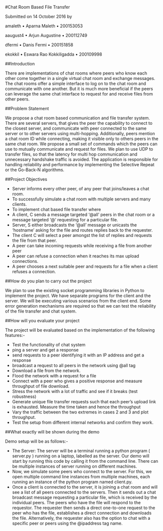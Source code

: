 
[](.com)

#Chat Room Based File Transfer

Submitted on 14 October 2016 by

amaleth • Aparna Maleth • 200153053

aaugust4 • Arjun Augustine • 200112749

dfermi • Danis Fermi • 200151858

ekokkil • Eswara Rao Kokkiligadda • 200109998

##Introduction

There are implementations of chat rooms where peers who know each other come together in a single virtual chat room and exchange messages. The chat rooms offer a simple interface to log on to the chat room and communicate with one another. But it is much more beneficial if the peers can leverage the same chat interface to request for and receive files from other peers.

##Problem Statement

We propose a chat room based communication and file transfer system. There are several servers, that gives the peer the capability to connect to the closest server, and communicate with peer connected to the same server or to other servers using multi-hopping. Additionally, peers mention a chat room ID while connecting, making it visible only to others peers in the same chat room. We propose a small set of commands which the peers can use to mutually communicate and request for files. We plan to use UDP to transfer files, so that the latency for multi hop communication and unnecessary handshake traffic is avoided. The application is responsible for handling reliability and performance by implementing the Selective Repeat or the Go-Back-N algorithms.

##Project Objectives

  * Server informs every other peer, of any peer that joins/leaves a chat room.
  * To successfully simulate a chat room with multiple servers and many clients.
  * To implement chat based file transfer where 
   * A client, C sends a message targeted ‘@all’ peers in the chat room or a message targeted ‘@<hostname>’ requesting for a particular file.
   * Server, S either broadcasts the ‘@all’ message or unicasts the ‘hostname’ asking for the file and routes replies back to the requester.
   * The client C will select a peer amongst the list of replies and requests the file from that peer.
  * A peer can take incoming requests while receiving a file from another peer
  * A peer can refuse a connection when it reaches its max upload connections.
  * A peer chooses a next suitable peer and requests for a file when a client refuses a connection.


##How do you plan to carry out the project

We plan to use the existing socket programming libraries in Python to implement the project. We have separate programs for the client and the server. We will be executing various scenarios from the client end. Some error generation mechanisms are required so that we can test the reliability of the file transfer and chat system.

##How will you evaluate your project

The project will be evaluated based on the implementation of the following features:-
  * Test the functionality of chat system
   * ping a server and get a response
   * send requests to a peer identifying it with an IP address and get a response
   * broadcast a request to all peers in the network using @all tag
  * Download a file from the network.
   * Flood the network with a request for a file
   * Connect with a peer who gives a positive response and measure throughput of file download.
  * Stress the network with a lot of traffic and see if it breaks (test robustness)
   * Generate unique file transfer requests such that each peer’s upload link is exhausted. Measure the time taken and hence the throughput
  * Vary the traffic between the two extremes in cases 2 and 3 and plot throughput.
  * Test the setup from different internal networks and confirm they work.

##What exactly will be shown during the demo

Demo setup will be as follows:-
  * The Server: The server will be a terminal running a python program ( server.py ) running on a laptop, labelled as the server. Our demo will start by running this code by calling it from the command line. There can be multiple instances of server running on different machines.
  * Now, we simulate some peers who connect to the server. For this, we open multiple command line instances from multiple machines, each running an instance of the python program named client.py.
  * Once a client is connected to the server, it is joining a chat room and will see a list of all peers connected to the servers. Then it sends out a chat broadcast message requesting a particular file, which is received by the individual peers. The peers who have the file will respond to the requestor. The requester then sends a direct one-to-one request to the peer who has the file, establishes a direct connection and downloads the file. Alternatively, the requester also has the option to chat with a specific peer or peers using the @ipaddress tag name.



